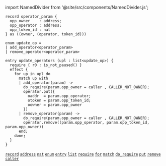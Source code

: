 import NamedDivider from '@site/src/components/NamedDivider.js';

<NamedDivider title="Code" width="1.5"/>

```archetype
record operator_param {
  opp_owner    : address;
  opp_operator : address;
  opp_token_id : nat
} as ((owner, (operator, token_id)))

enum update_op =
| add_operator<operator_param>
| remove_operator<operator_param>

entry update_operators (upl : list<update_op>) {
  require { r0 : is_not_paused() }
  effect {
    for up in upl do
      match up with
      | add_operator(param) ->
        do_require(param.opp_owner = caller , CALLER_NOT_OWNER);
        operator.put({
          oaddr  = param.opp_operator;
          otoken = param.opp_token_id;
          oowner = param.opp_owner
        })
      | remove_operator(param) ->
        do_require(param.opp_owner = caller , CALLER_NOT_OWNER);
        operator.remove((param.opp_operator, param.opp_token_id, param.opp_owner))
      end;
    done;
  }
}
```
[`record`](/docs/language-basics/composite#record) [`address`](/docs/reference/types#address) [`nat`](/docs/reference/types#nat) [`enum`](/docs/language-basics/composite#enum) [`entry`](/docs/reference/declarations/entrypoint#entry) [`list`](/docs/reference/types#list<T>) [`require`](/docs/reference/declarations/entrypoint#require) [`for`](/docs/reference/instructions/control#for) [`match`](/docs/reference/instructions/control#match-with) [`do_require`](/docs/reference/instructions/divergent#do_requiret--bool-e--t) [`put`](/docs/reference/instructions/asset#aputa) [`remove`](/docs/reference/instructions/asset#aremovek) [`caller`](/docs/reference/expressions/constants#caller)